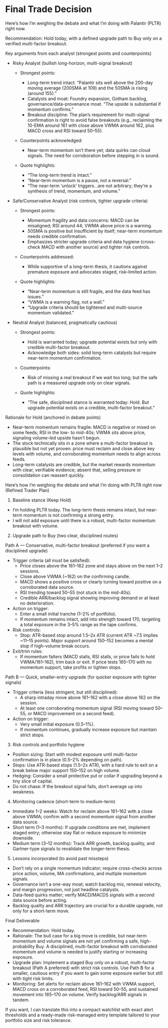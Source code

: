 # Final Trade Decision

Here’s how I’m weighing the debate and what I’m doing with Palantir (PLTR) right now.

Recommendation: Hold today, with a defined upgrade path to Buy only on a verified multi-factor breakout.

Key arguments from each analyst (strongest points and counterpoints)

- Risky Analyst (bullish long-horizon, multi-signal breakout)
  - Strongest points:
    - Long-term trend intact: “Palantir sits well above the 200-day moving average (200SMA at 109) and the 50SMA is rising (around 155).”
    - Catalysts and moat: Foundry expansion, Gotham backlog, governance/data-provenance moat. “The upside is substantial if momentum confirms.”
    - Breakout discipline: The plan’s requirement for multi-signal confirmation is right to avoid false breakouts (e.g., reclaiming the 10-EMA around 161 with close above VWMA around 162, plus MACD cross and RSI toward 50–55).
  - Counterpoints acknowledged:
    - Near-term momentum isn’t there yet; data quirks can cloud signals. The need for corroboration before stepping in is sound.

  - Quote highlights:
    - “The long-term trend is intact.”
    - “Near-term momentum is a pause, not a reversal.”
    - “The near-term ‘unlock’ triggers…are not arbitrary; they’re a synthesis of trend, momentum, and volume.”

- Safe/Conservative Analyst (risk controls, tighter upgrade criteria)
  - Strongest points:
    - Momentum fragility and data concerns: MACD can be misaligned; RSI around 44; VWMA above price is a warning.
    - 50SMA is positive but insufficient by itself; near-term momentum needs credible confirmation.
    - Emphasizes stricter upgrade criteria and data hygiene (cross-check MACD with another source) and tighter risk controls.
  - Counterpoints addressed:
    - While supportive of a long-term thesis, it cautions against premature exposure and advocates staged, risk-limited action.

  - Quote highlights:
    - “Near-term momentum is still fragile, and the data feed has issues.”
    - “VWMA is a warning flag, not a wall.”
    - “Upgrade criteria should be tightened and multi-source momentum validated.”

- Neutral Analyst (balanced, pragmatically cautious)
  - Strongest points:
    - Hold is warranted today; upgrade potential exists but only with credible multi-factor breakout.
    - Acknowledge both sides: solid long-term catalysts but require near-term momentum confirmation.
  - Counterpoints:
    - Risk of missing a real breakout if we wait too long; but the safe path is a measured upgrade only on clear signals.

  - Quote highlights:
    - “The safe, disciplined stance is warranted today: Hold. But upgrade potential exists on a credible, multi-factor breakout.”

Rationale for Hold (anchored in debate points)
- Near-term momentum remains fragile: MACD is negative or mixed on some feeds; RSI in the low- to mid-40s; VWMA sits above price, signaling volume-led upside hasn’t begun.
- The stock technically sits in a zone where a multi-factor breakout is plausible but not yet proven: price must reclaim and close above key levels with volume, and corroborating momentum needs to align across feeds.
- Long-term catalysts are credible, but the market rewards momentum with clear, verifiable evidence; absent that, selling pressure or consolidation can reassert quickly.

Here’s how I’m weighing the debate and what I’m doing with PLTR right now (Refined Trader Plan)

1) Baseline stance (Keep Hold)
- I’m holding PLTR today. The long-term thesis remains intact, but near-term momentum is not confirming a strong entry.
- I will not add exposure until there is a robust, multi-factor momentum breakout with volume.

2) Upgrade path to Buy (two clear, disciplined routes)

Path A — Conservative, multi-factor breakout (preferred if you want a disciplined upgrade)
- Trigger criteria (all must be satisfied):
  - Price closes above the 161–162 zone and stays above on the next 1–2 sessions.
  - Close above VWMA (~162) on the confirming candle.
  - MACD shows a positive cross or clearly turning toward positive on a corroborated data source.
  - RSI trending toward 50–55 (not stuck in the mid-40s).
  - Credible ARR/backlog signal showing improving demand or at least no deterioration.
- Action on trigger:
  - Enter a small initial tranche (1–2% of portfolio).
  - If momentum remains intact, add into strength toward 170, targeting a total exposure in the 3–5% range as the tape confirms.
- Risk controls:
  - Stop: ATR-based stop around 1.5–2x ATR (current ATR ~7.5 implies ~11–15 points).
  Major support around 150–152 becomes a mental stop if high-volume break occurs.
- Exit/trim rules:
  - If momentum falters (MACD stalls, RSI stalls, or price fails to hold VWMA/161–162), trim back or exit.
  If price tests 165–170 with no momentum support, take profits or tighten stops.

Path B — Quick, smaller-entry upgrade (for quicker exposure with tighter signals)
- Trigger criteria (less stringent, but still disciplined):
  - A sharp intraday move above 161–162 with a close above 162 on the session.
  - At least one corroborating momentum signal (RSI moving toward 50–55, or MACD improvement on a second feed).
- Action on trigger:
  - Very small initial exposure (0.5–1%).
  - If momentum continues, gradually increase exposure but maintain strict stops.

3) Risk controls and portfolio hygiene
- Position sizing: Start with modest exposure until multi-factor confirmation is in place (0.5–2% depending on path).
- Stops: Use ATR-based stops (1.5–2x ATR), with a hard rule to exit on a break below major support 150–152 on high volume.
- Hedging: Consider a small protective put or collar if upgrading beyond a tiny slice of capital.
- Do not chase: If the breakout signal fails, don’t average up into weakness.

4) Monitoring cadence (short-term to medium-term)
- Immediate 1–2 weeks: Watch for reclaim above 161–162 with a close above VWMA; confirm with a second momentum signal from another data source.
- Short term (1–3 months): If upgrade conditions are met, implement staged entry; otherwise stay flat or reduce exposure to minimize downside.
- Medium term (3–12 months): Track ARR growth, backlog quality, and Gartner-type signals to revalidate the longer-term thesis.

5) Lessons incorporated (to avoid past missteps)
- Don’t rely on a single momentum indicator; require cross-checks across price action, volume, MA confirmations, and multiple momentum signals.
- Governance isn’t a one-way moat; watch backlog mix, renewal velocity, and margin progression, not just headline catalysts.
- Data-feed quirks matter; verify MACD/MACDS signals with a second data source before acting.
- Backlog quality and ARR trajectory are crucial for a durable upgrade, not only for a short-term move.

Final Deliverable

- Recommendation: Hold today.
- Rationale: The bull case for a big move is credible, but near-term momentum and volume signals are not yet confirming a safe, high-probability Buy. A disciplined, multi-factor breakout with corroborated momentum and volume is needed to justify starting or increasing exposure.
- Upgrade plan: Implement a staged Buy only on a robust, multi-factor breakout (Path A preferred) with strict risk controls. Use Path B for a smaller, cautious entry if you want to gain some exposure earlier but still with tight risk limits.
- Monitoring: Set alerts for reclaim above 161–162 with VWMA support, MACD cross on a corroborated feed, RSI toward 50–55, and sustained movement into 165–170 on volume. Verify backlog/ARR signals in tandem.

If you want, I can translate this into a compact watchlist with exact alert thresholds and a ready-made risk-managed entry template tailored to your portfolio size and risk tolerance.
